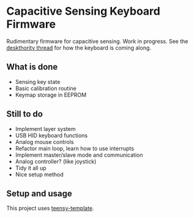 Capacitive Sensing Keyboard Firmware
====================================

Rudimentary firmware for capacitive sensing. Work in progress.
See the [deskthority
thread](https://deskthority.net/workshop-f7/designing-a-custom-topre-board-t11734.html)
for how the keyboard is coming along.


What is done
------------

- Sensing key state
- Basic calibration routine
- Keymap storage in EEPROM


Still to do
-----------

- Implement layer system
- USB HID keyboard functions
- Analog mouse controls
- Refactor main loop, learn how to use interrupts
- Implement master/slave mode and communication
- Analog controller? (like joystick)
- Tidy it all up
- Nice setup method


Setup and usage
---------------

This project uses
[teensy-template](https://github.com/apmorton/teensy-template).
